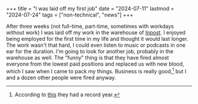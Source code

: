 +++
title = "I was laid off my first job"
date = "2024-07-11"
lastmod = "2024-07-24"
tags = ["non-technical", "news"]
+++

<!--more-->

After three weeks (not full-time, part-time, sometimes with workdays without work) I was laid off my work in the warehouse of [Inpost](https://inpost.pl/en). I enjoyed being employed for the first time in my life and thought it would last longer. The work wasn't that hard, I could even listen to music or podcasts in one ear for the duration. I'm going to look for another job, probably in the warehouse as well. The "funny" thing is that they have fired almost everyone from the lowest paid positions and replaced us with new blood, which I saw when I came to pack my things. Business is really good,[^1] but I and a dozen other people were fired anyway.

[^1]: According to [this](https://ceo.com.pl/inpost-z-rekordowymi-wynikami-w-2023-roku-i-optymistycznymi-planami-na-przyszlosc-86781) they had a record year.
